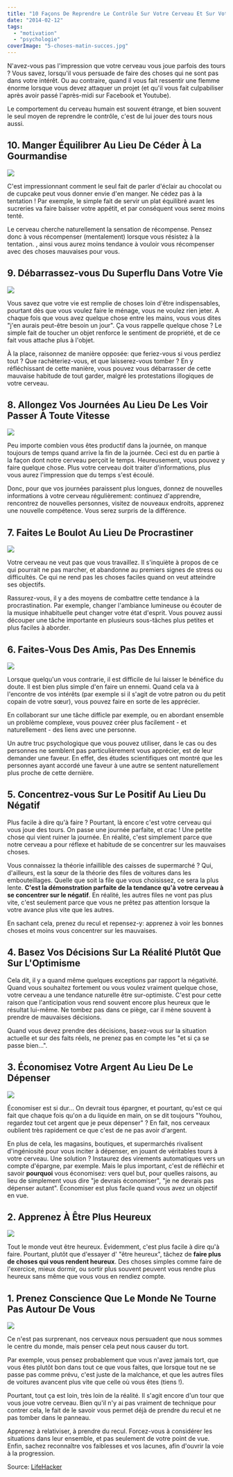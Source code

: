```yaml
---
title: "10 Façons De Reprendre Le Contrôle Sur Votre Cerveau Et Sur Votre Vie"
date: "2014-02-12"
tags:
  - "motivation"
  - "psychologie"
coverImage: "5-choses-matin-succes.jpg"
---
```


N'avez-vous pas l'impression que votre cerveau vous joue parfois des tours ? Vous savez, lorsqu'il vous persuade de faire des choses qui ne sont pas dans votre intérêt. Ou au contraire, quand il vous fait ressentir une flemme énorme lorsque vous devez attaquer un projet (et qu'il vous fait culpabiliser après avoir passé l'après-midi sur Facebook et Youtube).

Le comportement du cerveau humain est souvent étrange, et bien souvent le seul moyen de reprendre le contrôle, c'est de lui jouer des tours nous aussi.<!--more-->

## 10\. Manger Équilibrer Au Lieu De Céder À La Gourmandise

![](images/nocoma-10-facons-de-controler-cerveau-1.jpg)

C'est impressionnant comment le seul fait de parler d'éclair au chocolat ou de cupcake peut vous donner envie d'en manger. Ne cédez pas à la tentation ! Par exemple, le simple fait de servir un plat équilibré avant les sucreries va faire baisser votre appétit, et par conséquent vous serez moins tenté.

Le cerveau cherche naturellement la sensation de récompense. Pensez donc à vous récompenser (mentalement) lorsque vous résistez à la tentation. , ainsi vous aurez moins tendance à vouloir vous récompenser avec des choses mauvaises pour vous.

## 9\. Débarrassez-vous Du Superflu Dans Votre Vie

![](images/nocoma-10-facons-de-controler-cerveau-2.jpg)

Vous savez que votre vie est remplie de choses loin d'être indispensables, pourtant dès que vous voulez faire le ménage, vous ne voulez rien jeter. A chaque fois que vous avez quelque chose entre les mains, vous vous dites "j'en aurais peut-être besoin un jour". Ça vous rappelle quelque chose ? Le simple fait de toucher un objet renforce le sentiment de propriété, et de ce fait vous attache plus à l'objet.

À la place, raisonnez de manière opposée: que feriez-vous si vous perdiez tout ? Que rachèteriez-vous, et que laisserez-vous tomber ? En y réfléchissant de cette manière, vous pouvez vous débarrasser de cette mauvaise habitude de tout garder, malgré les protestations illogiques de votre cerveau.

## 8\. Allongez Vos Journées Au Lieu De Les Voir Passer À Toute Vitesse

![](images/nocoma-10-facons-de-controler-cerveau-3.jpg)

Peu importe combien vous êtes productif dans la journée, on manque toujours de temps quand arrive la fin de la journée. Ceci est du en partie à la façon dont notre cerveau perçoit le temps. Heureusement, vous pouvez y faire quelque chose. Plus votre cerveau doit traiter d'informations, plus vous aurez l'impression que du temps s'est écoulé.

Donc, pour que vos journées paraissent plus longues, donnez de nouvelles informations à votre cerveau régulièrement: continuez d'apprendre, rencontrez de nouvelles personnes, visitez de nouveaux endroits, apprenez une nouvelle compétence. Vous serez surpris de la différence.

## 7\. Faites Le Boulot Au Lieu De Procrastiner

![](images/nocoma-10-facons-de-controler-cerveau-4.jpg)

Votre cerveau ne veut pas que vous travaillez. Il s'inquiète à propos de ce qui pourrait ne pas marcher, et abandonne au premiers signes de stress ou difficultés. Ce qui ne rend pas les choses faciles quand on veut atteindre ses objectifs.

Rassurez-vous, il y a des moyens de combattre cette tendance à la procrastination. Par exemple, changer l'ambiance lumineuse ou écouter de la musique inhabituelle peut changer votre état d'esprit. Vous pouvez aussi découper une tâche importante en plusieurs sous-tâches plus petites et plus faciles à aborder.

## 6\. Faites-Vous Des Amis, Pas Des Ennemis

![](images/nocoma-10-facons-de-controler-cerveau-5.jpg)

Lorsque quelqu'un vous contrarie, il est difficile de lui laisser le bénéfice du doute. Il est bien plus simple d'en faire un ennemi. Quand cela va à l'encontre de vos intérêts (par exemple si il s'agit de votre patron ou du petit copain de votre sœur), vous pouvez faire en sorte de les apprécier.

En collaborant sur une tâche difficle par exemple, ou en abordant ensemble un problème complexe, vous pouvez créer plus facilement - et naturellement - des liens avec une personne.

Un autre truc psychologique que vous pouvez utiliser, dans le cas ou des personnes ne semblent pas particulièrement vous apprécier, est de leur demander une faveur. En effet, des études scientifiques ont montré que les personnes ayant accordé une faveur à une autre se sentent naturellement plus proche de cette dernière.

## 5\. Concentrez-vous Sur Le Positif Au Lieu Du Négatif

Plus facile à dire qu'à faire ? Pourtant, là encore c'est votre cerveau qui vous joue des tours. On passe une journée parfaite, et crac ! Une petite chose qui vient ruiner la journée. En réalité, c'est simplement parce que notre cerveau a pour réflexe et habitude de se concentrer sur les mauvaises choses.

Vous connaissez la théorie infaillible des caisses de supermarché ? Qui, d'ailleurs, est la sœur de la théorie des files de voitures dans les embouteillages. Quelle que soit la file que vous choisissez, ce sera la plus lente. **C'est la démonstration parfaite de la tendance qu'à votre cerveau à se concentrer sur le négatif**. En réalité, les autres files ne vont pas plus vite, c'est seulement parce que vous ne prêtez pas attention lorsque la votre avance plus vite que les autres.

En sachant cela, prenez du recul et repensez-y: apprenez à voir les bonnes choses et moins vous concentrer sur les mauvaises.

## 4\. Basez Vos Décisions Sur La Réalité Plutôt Que Sur L'Optimisme

Cela dit, il y a quand même quelques exceptions par rapport la négativité. Quand vous souhaitez fortement ou vous voulez vraiment quelque chose, votre cerveau a une tendance naturelle être sur-optimiste. C'est pour cette raison que l'anticipation vous rend souvent encore plus heureux que le résultat lui-même. Ne tombez pas dans ce piège, car il mène souvent à prendre de mauvaises décisions.

Quand vous devez prendre des décisions, basez-vous sur la situation actuelle et sur des faits réels, ne prenez pas en compte les "et si ça se passe bien...".

## 3\. Économisez Votre Argent Au Lieu De Le Dépenser

![](images/nocoma-10-facons-de-controler-cerveau-6.jpg)

Économiser est si dur... On devrait tous épargner, et pourtant, qu'est ce qui fait que chaque fois qu'on a du liquide en main, on se dit toujours "Youhou, regardez tout cet argent que je peux dépenser" ? En fait, nos cerveaux oublient très rapidement ce que c'est de ne pas avoir d'argent.

En plus de cela, les magasins, boutiques, et supermarchés rivalisent d'ingéniosité pour vous inciter à dépenser, en jouant de véritables tours à votre cerveau. Une solution ? Instaurez des virements automatiques vers un compte d'épargne, par exemple. Mais le plus important, c'est de réfléchir et savoir **pourquoi** vous économisez: vers quel but, pour quelles raisons, au lieu de simplement vous dire "je devrais économiser", "je ne devrais pas dépenser autant". Économiser est plus facile quand vous avez un objectif en vue.

## 2\. Apprenez À Être Plus Heureux

![](images/nocoma-10-facons-de-controler-cerveau-7.jpg)

Tout le monde veut être heureux. Évidemment, c'est plus facile à dire qu'à faire. Pourtant, plutôt que d'essayer d' "être heureux", tâchez de **faire plus de choses qui vous rendent heureux**. Des choses simples comme faire de l'exercice, mieux dormir, ou sortir plus souvent peuvent vous rendre plus heureux sans même que vous vous en rendiez compte.

## 1\. Prenez Conscience Que Le Monde Ne Tourne Pas Autour De Vous

![](images/nocoma-10-facons-de-controler-cerveau-8.jpg)

Ce n'est pas surprenant, nos cerveaux nous persuadent que nous sommes le centre du monde, mais penser cela peut nous causer du tort.

Par exemple, vous pensez probablement que vous n'avez jamais tort, que vous êtes plutôt bon dans tout ce que vous faites, que lorsque tout ne se passe pas comme prévu, c'est juste de la malchance, et que les autres files de voitures avancent plus vite que celle où vous êtes (tiens !).

Pourtant, tout ça est loin, très loin de la réalité. Il s'agit encore d'un tour que vous joue votre cerveau. Bien qu'il n'y ai pas vraiment de technique pour contrer cela, le fait de le savoir vous permet déjà de prendre du recul et ne pas tomber dans le panneau.

Apprenez à relativiser, à prendre du recul. Forcez-vous à considérer les situations dans leur ensemble, et pas seulement de votre point de vue. Enfin, sachez reconnaître vos faiblesses et vos lacunes, afin d'ouvrir la voie à la progression.

Source: [LifeHacker](http://lifehacker.com/top-10-ways-to-trick-your-brain-into-doing-what-you-wan-1502990312)

